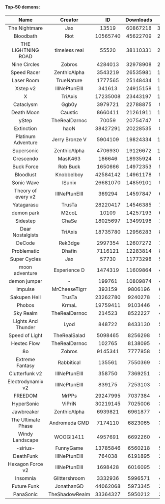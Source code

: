 #### Top-50 demons:

| Name | Creator | ID | Downloads | Likes |
|:---:|:---:|:---:|:---:|:---:|
| The Nightmare | Jax | 13519 | 60867218 | 3797463
| Bloodbath | Riot | 10565740 | 45622709 | 2441087
| THE LIGHTNING ROAD | timeless real | 55520 | 38110331 | 2238404
| Nine Circles | Zobros | 4284013 | 32978908 | 2030762
| Speed Racer | ZenthicAlpha | 3543219 | 26535981 | 1661606
| Laser Room | TrueNature | 1777565 | 25148434 | 1002697
| Xstep v2 | IIINePtunEIII | 341613 | 24915158 | 1190952
| X | TriAxis | 17235008 | 23443197 | 1421694
| Cataclysm | Ggb0y | 3979721 | 22788875 | 920197
| Death Moon  | Caustic | 8660411 | 21261911 | 1301050
| yStep | TheRealDarnoc | 70059 | 20754747 | 886203
| Extinction | haoN | 38427291 | 20228535 | 816831
| Platinum Adventure | Jerry Bronze V | 5904109 | 19824334 | 1502328
| Supersonic | ZenthicAlpha | 4706930 | 19126672 | 1097802
| Crescendo | MasK463 | 186646 | 18935924 | 831866
| Buck Force | Rob Buck | 1650666 | 14972353 | 502680
| Bloodlust | Knobbelboy | 42584142 | 14961178 | 597207
| Sonic Wave | lSunix | 26681070 | 14859101 | 572830
| Theory of every v2 | IIINePtunEIII | 369294 | 14597847 | 659857
| Yatagarasu  | TrusTa | 28220417 | 14546385 | 706314
| demon park | M2coL | 10109 | 14257193 | 606505
| Sidestep | ChaSe | 18025697 | 13499198 | 706051
| Dear Nostalgists | TriAxis | 18735780 | 12956283 | 872971
| DeCode | Rek3dge | 2997354 | 12607272 | 746566
| Problematic | Dhafin | 7116121 | 12283814 | 802255
| Super Cycles | Jax | 57730 | 11773298 | 548610
| moon adventure | Experience D | 1474319 | 11609864 | 429947
| demon jumper | - | 199761 | 10809874 | 499917
| Impulse | MrCheeseTigrr | 393159 | 9806196 | 648886
| Sakupen Hell | TrusTa | 23262780 | 9240278 | 353458
| Phobos | KrmaL | 19759411 | 9103446 | 407384
| Sky Realm | TheRealDarnoc | 214523 | 8522227 | 442748
| Lights And Thunder | Lyod | 848722 | 8433130 | 504530
| Speed of Light | TheRealSalad | 5098465 | 8256298 | 541273
| Hextec Flow | TheRealDarnoc | 102765 | 8138095 | 450978
| 8o | Zobros | 9145341 | 7777858 | 530725
| Extreme Fantasy | Rabbitical | 135561 | 7550369 | 376527
| Clutterfunk v2 | IIINePtunEIII | 358750 | 7369251 | 384544
| Electrodynamix v2 | IIINePtunEIII | 839175 | 7253103 | 336541
| FREEDOM | MrPPs | 29247995 | 7037384 | 448204
| HyperSonic | ViPriN | 30219145 | 7025006 | 351763
| Jawbreaker | ZenthicAlpha | 6939821 | 6961877 | 489827
| The Ultimate Phase | Andromeda GMD | 7174110 | 6823065 | 357858
| Windy Landscape | WOOGI1411 | 4957691 | 6692260 | 490698
| -sirius- | FunnyGame | 13785846 | 6560218 | 532234
| DeathFunk | IIINePtunEIII | 764038 | 6191895 | 218603
| Hexagon Force v2 | IIINePtunEIII | 1698428 | 6016095 | 256286
| Insomnia | Glittershroom | 3332936 | 5996571 | 494328
| Future Funk | JonathanGD | 44062068 | 5973345 | 341085
| PanaSonic | TheShadowRealm | 33364327 | 5950212 | 328999
